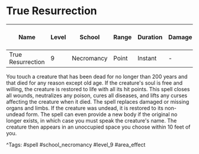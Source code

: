 # True Resurrection

| Name | Level | School | Range | Duration | Damage | Save DC & Type |
|------|-------|--------|-------|----------|--------|----------------|
| True Resurrection | 9 | Necromancy | Point | Instant | - | - |

You touch a creature that has been dead for no longer than 200 years and that died for any reason except old age. If the creature's soul is free and willing, the creature is restored to life with all its hit points. This spell closes all wounds, neutralizes any poison, cures all diseases, and lifts any curses affecting the creature when it died. The spell replaces damaged or missing organs and limbs. If the creature was undead, it is restored to its non-undead form. The spell can even provide a new body if the original no longer exists, in which case you must speak the creature's name. The creature then appears in an unoccupied space you choose within 10 feet of you.

^Tags: #spell #school_necromancy #level_9 #area_effect